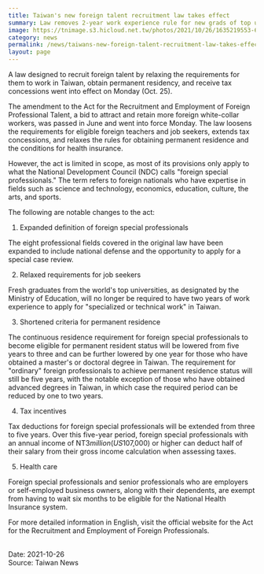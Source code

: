 ```yaml
---
title: Taiwan's new foreign talent recruitment law takes effect
summary: Law removes 2-year work experience rule for new grads of top universities, APRC available after 3 years to eligible professionals
image: https://tnimage.s3.hicloud.net.tw/photos/2021/10/26/1635219553-617778612da93.png
category: news
permalink: /news/taiwans-new-foreign-talent-recruitment-law-takes-effect/
layout: page
---
```


A law designed to recruit foreign talent by relaxing the requirements for them to work in Taiwan, obtain permanent residency, and receive tax concessions went into effect on Monday (Oct. 25).

The amendment to the Act for the Recruitment and Employment of Foreign Professional Talent, a bid to attract and retain more foreign white-collar workers, was passed in June and went into force Monday. The law loosens the requirements for eligible foreign teachers and job seekers, extends tax concessions, and relaxes the rules for obtaining permanent residence and the conditions for health insurance.

However, the act is limited in scope, as most of its provisions only apply to what the National Development Council (NDC) calls "foreign special professionals." The term refers to foreign nationals who have expertise in fields such as science and technology, economics, education, culture, the arts, and sports.

The following are notable changes to the act:

1. Expanded definition of foreign special professionals

The eight professional fields covered in the original law have been expanded to include national defense and the opportunity to apply for a special case review.

2. Relaxed requirements for job seekers

Fresh graduates from the world's top universities, as designated by the Ministry of Education, will no longer be required to have two years of work experience to apply for "specialized or technical work" in Taiwan.

3. Shortened criteria for permanent residence

The continuous residence requirement for foreign special professionals to become eligible for permanent resident status will be lowered from five years to three and can be further lowered by one year for those who have obtained a master's or doctoral degree in Taiwan. The requirement for "ordinary" foreign professionals to achieve permanent residence status will still be five years, with the notable exception of those who have obtained advanced degrees in Taiwan, in which case the required period can be reduced by one to two years.

4. Tax incentives

Tax deductions for foreign special professionals will be extended from three to five years. Over this five-year period, foreign special professionals with an annual income of NT$3 million (US$107,000) or higher can deduct half of their salary from their gross income calculation when assessing taxes.

5. Health care

Foreign special professionals and senior professionals who are employers or self-employed business owners, along with their dependents, are exempt from having to wait six months to be eligible for the National Health Insurance system.

For more detailed information in English, visit the official website for the Act for the Recruitment and Employment of Foreign Professionals.

<br/>
Date: 2021-10-26
<br/>
Source: Taiwan News
